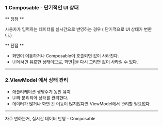 
### 1.Composable - 단기적인 UI 상태

** 장점 ** 

사용자가 입력하는 데이터를 실시간으로 반영하는 경우 ( 단기적으로 UI 상태가 변한다.)


** 단점 **

- 화면이 이동하거나 Composable이 호출되면 값이 사라진다.
- UI에서만 유효한 상태이므로, 화면을 다시 그리면 값이 사라질 수 있다.


---

### 2.ViewModel 에서 상태 관리

- 애플리케이션 생명주기 동안 유지 
- UI와 분리되어 상태를 관리한다.
- 데이터가 많거나 화면 간 이동이 많지않다면 ViewModel에서 관리할 필요없다.


-----

자주 변하는거, 실시간 데이터 반영 - Composable 

